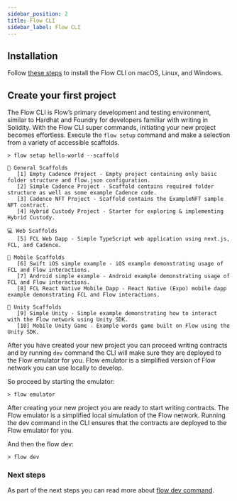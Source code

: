 ```yaml
---
sidebar_position: 2
title: Flow CLI
sidebar_label: Flow CLI
---
```


## Installation

Follow [these steps](../flow-cli/install.md) to install the Flow CLI on 
macOS, Linux, and Windows.

## Create your first project
The Flow CLI is Flow’s primary development and testing environment, similar to Hardhat and Foundry for developers familiar with writing in Solidity. With the Flow CLI super commands, initiating your new project becomes effortless. Execute the `flow setup` command and make a selection from a variety of accessible scaffolds.

```
> flow setup hello-world --scaffold

🔨 General Scaffolds
   [1] Empty Cadence Project - Empty project containing only basic folder structure and flow.json configuration.
   [2] Simple Cadence Project - Scaffold contains required folder structure as well as some example Cadence code.
   [3] Cadence NFT Project - Scaffold contains the ExampleNFT sample NFT contract.
   [4] Hybrid Custody Project - Starter for exploring & implementing Hybrid Custody.

💻 Web Scaffolds
   [5] FCL Web Dapp - Simple TypeScript web application using next.js, FCL, and Cadence.

📱 Mobile Scaffolds
   [6] Swift iOS simple example - iOS example demonstrating usage of FCL and Flow interactions.
   [7] Android simple example - Android example demonstrating usage of FCL and Flow interactions.
   [8] FCL React Native Mobile Dapp - React Native (Expo) mobile dapp example demonstrating FCL and Flow interactions.

🏀 Unity Scaffolds
   [9] Simple Unity - Simple example demonstrating how to interact with the Flow network using Unity SDK.
   [10] Mobile Unity Game - Example words game built on Flow using the Unity SDK.
```

After you have created your new project you can proceed writing contracts and by running `dev` 
command the CLI will make sure they are deployed to the Flow emulator for you. Flow emulator is 
a simplified version of Flow network you can use locally to develop. 

So proceed by starting the emulator: 

```
> flow emulator
```

After creating your new project you are ready to start writing contracts. The Flow emulator is a simplified local simulation of the Flow network. Running the dev command in the CLI ensures that the contracts are deployed to the Flow emulator for you.

And then the flow dev:
```
> flow dev
```

### Next steps

As part of the next steps you can read more about [flow dev command](super-commands.md).


